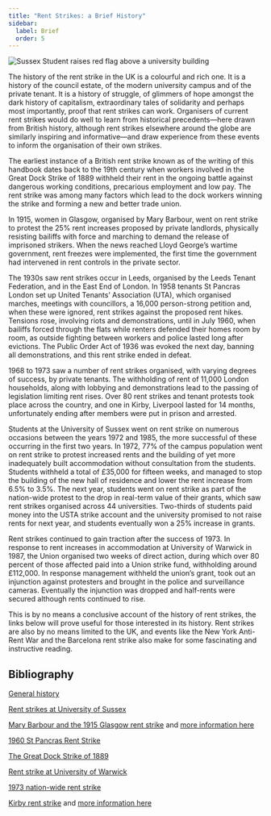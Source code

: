 ```yaml
---
title: "Rent Strikes: a Brief History"
sidebar:
  label: Brief
  order: 5
---
```


![Sussex Student raises red flag above a university building](/assets/history/sussex.png)

The history of the rent strike in the UK is a colourful and rich one. It is a history of the council estate, of the modern university campus and of the private tenant. It is a history of struggle, of glimmers of hope amongst the dark history of capitalism, extraordinary tales of solidarity and perhaps most importantly, proof that rent strikes can work. Organisers of current rent strikes would do well to learn from historical precedents—here drawn from British history, although rent strikes elsewhere around the globe are similarly inspiring and informative—and draw experience from these events to inform the organisation of their own strikes.

The earliest instance of a British rent strike known as of the writing of this handbook dates back to the 19th century when workers involved in the Great Dock Strike of 1889 withheld their rent in the ongoing battle against dangerous working conditions, precarious employment and low pay. The rent strike was among many factors which lead to the dock workers winning the strike and forming a new and better trade union.

In 1915, women in Glasgow, organised by Mary Barbour, went on rent strike to protest the 25% rent increases proposed by private landlords, physically resisting bailiffs with force and marching to demand the release of imprisoned strikers. When the news reached Lloyd George’s wartime government, rent freezes were implemented, the first time the government had intervened in rent controls in the private sector.

The 1930s saw rent strikes occur in Leeds, organised by the Leeds Tenant Federation, and in the East End of London. In 1958 tenants St Pancras London set up United Tenants’ Association (UTA), which organised marches, meetings with councillors, a 16,000 person-strong petition and, when these were ignored, rent strikes against the proposed rent hikes. Tensions rose, involving riots and demonstrations, until in July 1960, when bailiffs forced through the flats while renters defended their homes room by room, as outside fighting between workers and police lasted long after evictions. The Public Order Act of 1936 was evoked the next day, banning all demonstrations, and this rent strike ended in defeat.

1968 to 1973 saw a number of rent strikes organised, with varying degrees of success, by private tenants. The withholding of rent of 11,000 London households, along with lobbying and demonstrations lead to the passing of legislation limiting rent rises. Over 80 rent strikes and tenant protests took place across the country, and one in Kirby, Liverpool lasted for 14 months, unfortunately ending after members were put in prison and arrested.

Students at the University of Sussex went on rent strike on numerous occasions between the years 1972 and 1985, the more successful of these occurring in the first two years. In 1972, 77% of the campus population went on rent strike to protest increased rents and the building of yet more inadequately built accommodation without consultation from the students. Students withheld a total of £35,000 for fifteen weeks, and managed to stop the building of the new hall of residence and lower the rent increase from 6.5% to 3.5%. The next year, students went on rent strike as part of the nation-wide protest to the drop in real-term value of their grants, which saw rent strikes organised across 44 universities. Two-thirds of students paid money into the USTA strike account and the university promised to not raise rents for next year, and students eventually won a 25% increase in grants.

Rent strikes continued to gain traction after the success of 1973. In response to rent increases in accommodation at University of Warwick in 1987, the Union organised two weeks of direct action, during which over 80 percent of those affected paid into a Union strike fund, withholding around £112,000. In response management withheld the union’s grant, took out an injunction against protesters and brought in the police and surveillance cameras. Eventually the injunction was dropped and half-rents were secured although rents continued to rise.

This is by no means a conclusive account of the history of rent strikes, the links below will prove useful for those interested in its history. Rent strikes are also by no means limited to the UK, and events like the New York Anti-Rent War and the Barcelona rent strike also make for some fascinating and instructive reading.

## **Bibliography**

[General history](https://www.nusconnect.org.uk/resources/students-on-rent-strike/download_attachment)

[Rent strikes at University of Sussex](https://www.solfed.org.uk/sites/default/files/uploads/student_radicals.pdf)

[Mary Barbour and the 1915 Glasgow rent strike](http://whatsleftinus.wixsite.com/rentstrikes/podcast) and [more information here](https://remembermarybarbour.wordpress.com)

[1960 St Pancras Rent Strike](http://www.academia.edu/31788573/Rent_Strike_May_Day)

[The Great Dock Strike of 1889](http://www.portcities.org.uk/london/server/show/ConNarrative.77/chapterId/1860/The-Great-Dock-Strike-of-1889.html)

[Rent strike at University of Warwick](https://theboar.org/2010/05/crisis-and-cliche-history/)

[1973 nation-wide rent strike](https://www.nusconnect.org.uk/articles/nus-a-history-of-protest)

[Kirby rent strike](http://libcom.org/blog/kirkby-rent-strike-1972-documentary-08042012) and [more information here](https://player.bfi.org.uk/free/film/watch-tenants-in-revolt-1939-online)
